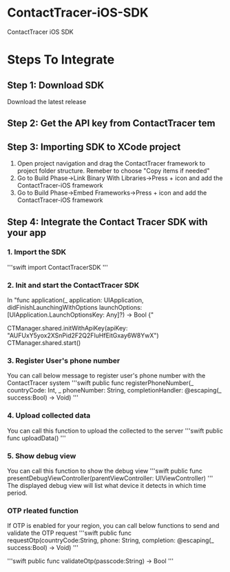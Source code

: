 # ContactTracer-iOS-SDK
ContactTracer iOS SDK

# Steps To Integrate

## Step 1: Download SDK
Download the latest release 


## Step 2: Get the API key from ContactTracer tem

## Step 3: Importing SDK to XCode project

1. Open project navigation and drag the ContactTracer framework to project folder structure. Remeber to choose "Copy items if needed"
2. Go to Build Phase->Link Binary With Libraries->Press + icon and add the ContactTracer-iOS framework
3. Go to Build Phase->Embed Frameworks->Press + icon and add the ContactTracer-iOS framework

## Step 4: Integrate the Contact Tracer SDK with your app

### 1. Import the SDK

'''swift
import ContactTracerSDK 
'''

### 2. Init and start the ContactTracer SDK
In "func application(_ application: UIApplication, didFinishLaunchingWithOptions launchOptions: [UIApplication.LaunchOptionsKey: Any]?) -> Bool {"

CTManager.shared.initWithApiKey(apiKey: "AUFUxY5yox2XSnPid2F2Q2FluHfEitGxay6W8YwX")
CTManager.shared.start()

### 3. Register User's phone number
You can call below message to register user's phone number with the ContactTracer system
'''swift
public func registerPhoneNumber(_ countryCode: Int, _ phoneNumber: String, completionHandler: @escaping(_ success:Bool) -> Void)
'''

### 4. Upload collected data
You can call this function to upload the collected to the server
'''swift
public func uploadData()
'''

### 5. Show debug view
You can call this function to show the debug view
'''swift
public func presentDebugViewController(parentViewController: UIViewController)
'''
The displayed debug view will list what device it detects in which time period.


### OTP rleated function

If OTP is enabled for your region, you can call below functions to send and validate the OTP request
'''swift
public func requestOtp(countryCode:String, phone: String, completion: @escaping(_ success:Bool) -> Void)
'''

'''swift
public func validateOtp(passcode:String) -> Bool
'''









